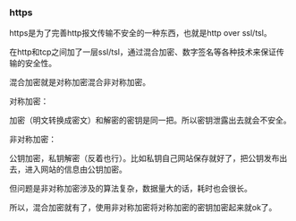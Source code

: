 ### https

https是为了完善http报文传输不安全的一种东西，也就是http over ssl/tsl。

在http和tcp之间加了一层ssl/tsl，通过混合加密、数字签名等各种技术来保证传输的安全性。

混合加密就是对称加密混合非对称加密。

对称加密：

加密（明文转换成密文）和解密的密钥是同一把。所以密钥泄露出去就会不安全。

非对称加密：

公钥加密，私钥解密（反着也行）。比如私钥自己网站保存就好了，把公钥发布出去，进入网站的信息由公钥加密。

但问题是非对称加密涉及的算法复杂，数据量大的话，耗时也会很长。

所以，混合加密就有了，使用非对称加密将对称加密的密钥加密起来就ok了。
